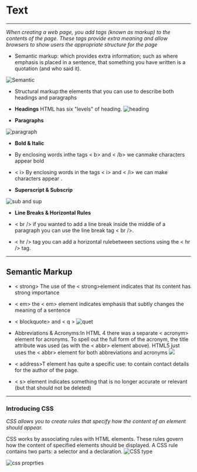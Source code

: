 # **Text**
______
*When creating a web page, you add tags (known as markup) to the contents of the page. These tags provide extra meaning and allow browsers to show users the appropriate structure for the page*

* Semantic markup: which provides extra information; such as where emphasis is placed in a sentence, that something you have written is a quotation (and who said it).

![Semantic](https://seekbrevity.com/wp-content/uploads/2017/08/semantic-fb.jpg)

* Structural markup:the elements that you can use to describe both headings and paragraphs

* **Headings**
HTML has six "levels" of heading.
![heading](https://i2.wp.com/www.tutorialbrain.com/wp-content/uploads/2018/10/heading-tag.png?fit=1920%2C1080&ssl=1)

* **Paragraphs**

![paragraph](https://cdo-curriculum.s3.amazonaws.com/media/uploads/html_element.png)

* **Bold & Italic**
 
 - By enclosing words inthe tags < b> and < /b> we canmake characters appear bold
 
 -  < i> By enclosing words in the tags < i> and < /i> we can make characters appear .

* **Superscript & 
Subscrip**

![sub and sup](https://slideplayer.com/15803652/88/images/slide_1.jpg)

* **Line Breaks & Horizontal Rules**

- < br />  if you wanted to add a line break inside the middle of a paragraph you can use the line break tag < br />.

- < hr /> tag  you can add a horizontal rulebetween sections using the < hr /> tag.
_____
## Semantic Markup

- < strong> The use of the < strong>element indicates that its content has strong importance

- < em> the < em> element indicates emphasis that subtly changes the meaning of a sentence

- < blockquote> and < q >
![quet](https://slideplayer.com/slide/13872695/85/images/16/Quoting+Text+Two+special+elements+for+marking+text+quoted+from+a+source%3A+the+blockquote+and+q+elements..jpg)

 - Abbreviations & 
Acronyms:In HTML 4 there was a separate < acronym> element for acronyms. To spell out the full form of the acronym, the title attribute was used (as with the < abbr> element above). HTML5 just uses the < abbr> element for both abbreviations and acronyms
![](https://i.ytimg.com/vi/y6ArTuZZLKI/maxresdefault.jpg)

- < address>T element has quite a specific use: to contain contact details for the author of the page.

- < s> element indicates something that is no longer accurate or relevant (but that should not be deleted)

__________
### Introducing CSS

*CSS allows you to create rules that specify how the content of an element should appear.*

CSS works by associating rules with HTML elements. These rules govern how the content of specified elements should be displayed. A CSS rule contains two parts: a selector and a declaration.
![CSS type](https://www.bitdegree.org/learn/storage/media/images/8c4493d3-110c-4a95-8b70-7626ce2d2f4e.jpg)
 
![css proprties](https://developer.mozilla.org/en-US/docs/Learn/Getting_started_with_the_web/CSS_basics/css-declaration-small.png)

